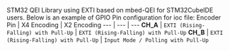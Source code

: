 STM32 QEI Library using EXTI based on mbed-QEI for STM32CubeIDE users.
Below is an example of GPIO Pin configuration for ioc file:
Encoder Pin | X4 Encoding | X2 Encoding
--- | --- | ---
**CH_A** | `EXTI (Rising-Falling) with Pull-Up` | `EXTI (Rising-Falling) with Pull-Up`
**CH_B** | `EXTI (Rising-Falling) with Pull-Up` | `Input Mode / Polling with Pull-Up`
